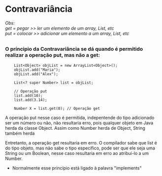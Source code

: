 #  Contravariância

###### Obs: <br> get = pegar >> ler um elemento de um array, List, etc <br> put = colocar >> adicionar um elemento a um array, List, etc

### O príncipio da Contravariância se dá quando é permitido realizar a operação put, mas não a get:

        List<Object> objList = new ArrayList<Object>();
        objList.add("Maria");
        objList.add("Alex");

        List<? super Number> list = objList;
        
        // Operação put
        list.add(10);
        list.add(3.14);

        Number X = list.get(0); // Operação get
        

A operação put nesse caso é permitida, indepentende do tipo adicionado ser um número ou não, não resultaria erro, pois qualquer objeto em Java herda da classe Object. Assim como Number herda de Object, String também herda

Entretanto, a operação get resultaria em erro. O compilador sabe que list é do tipo objeto, mas não sabe o tipo específico, pode ser que ele seja uma String ou um Boolean, nesse caso resultaria em erro ao atribuí-lo a um Number.

* Normalmente esse princípio está ligado à palavra "implements"